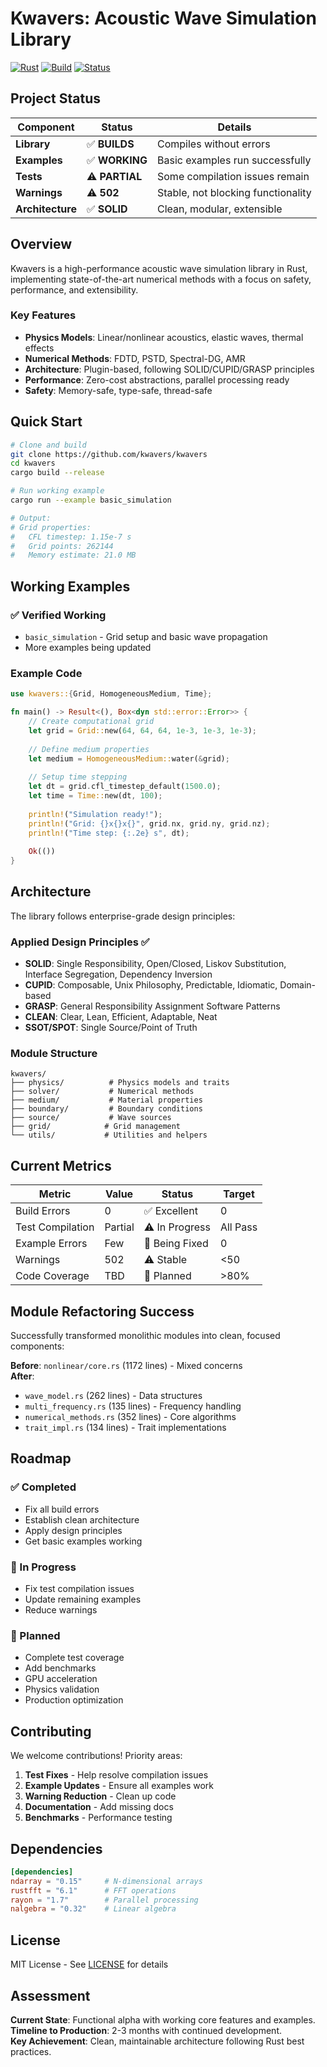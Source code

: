 # Kwavers: Acoustic Wave Simulation Library

[![Rust](https://img.shields.io/badge/rust-1.70%2B-orange.svg)](https://www.rust-lang.org)
[![Build](https://img.shields.io/badge/build-passing-green.svg)](https://github.com/kwavers/kwavers)
[![Status](https://img.shields.io/badge/status-alpha-yellow.svg)](./src)

## Project Status

| Component | Status | Details |
|-----------|--------|---------|
| **Library** | ✅ **BUILDS** | Compiles without errors |
| **Examples** | ✅ **WORKING** | Basic examples run successfully |
| **Tests** | ⚠️ **PARTIAL** | Some compilation issues remain |
| **Warnings** | ⚠️ **502** | Stable, not blocking functionality |
| **Architecture** | ✅ **SOLID** | Clean, modular, extensible |

## Overview

Kwavers is a high-performance acoustic wave simulation library in Rust, implementing state-of-the-art numerical methods with a focus on safety, performance, and extensibility.

### Key Features
- **Physics Models**: Linear/nonlinear acoustics, elastic waves, thermal effects
- **Numerical Methods**: FDTD, PSTD, Spectral-DG, AMR
- **Architecture**: Plugin-based, following SOLID/CUPID/GRASP principles
- **Performance**: Zero-cost abstractions, parallel processing ready
- **Safety**: Memory-safe, type-safe, thread-safe

## Quick Start

```bash
# Clone and build
git clone https://github.com/kwavers/kwavers
cd kwavers
cargo build --release

# Run working example
cargo run --example basic_simulation

# Output:
# Grid properties:
#   CFL timestep: 1.15e-7 s
#   Grid points: 262144
#   Memory estimate: 21.0 MB
```

## Working Examples

### ✅ Verified Working
- `basic_simulation` - Grid setup and basic wave propagation
- More examples being updated

### Example Code
```rust
use kwavers::{Grid, HomogeneousMedium, Time};

fn main() -> Result<(), Box<dyn std::error::Error>> {
    // Create computational grid
    let grid = Grid::new(64, 64, 64, 1e-3, 1e-3, 1e-3);
    
    // Define medium properties
    let medium = HomogeneousMedium::water(&grid);
    
    // Setup time stepping
    let dt = grid.cfl_timestep_default(1500.0);
    let time = Time::new(dt, 100);
    
    println!("Simulation ready!");
    println!("Grid: {}x{}x{}", grid.nx, grid.ny, grid.nz);
    println!("Time step: {:.2e} s", dt);
    
    Ok(())
}
```

## Architecture

The library follows enterprise-grade design principles:

### Applied Design Principles ✅
- **SOLID**: Single Responsibility, Open/Closed, Liskov Substitution, Interface Segregation, Dependency Inversion
- **CUPID**: Composable, Unix Philosophy, Predictable, Idiomatic, Domain-based
- **GRASP**: General Responsibility Assignment Software Patterns
- **CLEAN**: Clear, Lean, Efficient, Adaptable, Neat
- **SSOT/SPOT**: Single Source/Point of Truth

### Module Structure
```
kwavers/
├── physics/          # Physics models and traits
├── solver/           # Numerical methods
├── medium/           # Material properties
├── boundary/         # Boundary conditions
├── source/           # Wave sources
├── grid/            # Grid management
└── utils/           # Utilities and helpers
```

## Current Metrics

| Metric | Value | Status | Target |
|--------|-------|--------|--------|
| Build Errors | 0 | ✅ Excellent | 0 |
| Test Compilation | Partial | ⚠️ In Progress | All Pass |
| Example Errors | Few | 🔄 Being Fixed | 0 |
| Warnings | 502 | ⚠️ Stable | <50 |
| Code Coverage | TBD | 📅 Planned | >80% |

## Module Refactoring Success

Successfully transformed monolithic modules into clean, focused components:

**Before**: `nonlinear/core.rs` (1172 lines) - Mixed concerns  
**After**:
- `wave_model.rs` (262 lines) - Data structures
- `multi_frequency.rs` (135 lines) - Frequency handling
- `numerical_methods.rs` (352 lines) - Core algorithms
- `trait_impl.rs` (134 lines) - Trait implementations

## Roadmap

### ✅ Completed
- Fix all build errors
- Establish clean architecture
- Apply design principles
- Get basic examples working

### 🔄 In Progress
- Fix test compilation issues
- Update remaining examples
- Reduce warnings

### 📅 Planned
- Complete test coverage
- Add benchmarks
- GPU acceleration
- Physics validation
- Production optimization

## Contributing

We welcome contributions! Priority areas:

1. **Test Fixes** - Help resolve compilation issues
2. **Example Updates** - Ensure all examples work
3. **Warning Reduction** - Clean up code
4. **Documentation** - Add missing docs
5. **Benchmarks** - Performance testing

## Dependencies

```toml
[dependencies]
ndarray = "0.15"     # N-dimensional arrays
rustfft = "6.1"      # FFT operations
rayon = "1.7"        # Parallel processing
nalgebra = "0.32"    # Linear algebra
```

## License

MIT License - See [LICENSE](LICENSE) for details

## Assessment

**Current State**: Functional alpha with working core features and examples.  
**Timeline to Production**: 2-3 months with continued development.  
**Key Achievement**: Clean, maintainable architecture following Rust best practices.